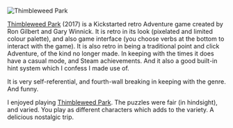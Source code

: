 ![Thimbleweed Park](thimbleweed_park.jpg)

[Thimbleweed Park](https://thimbleweedpark.com/) (2017) is a Kickstarted
retro Adventure game created by Ron Gilbert and Gary Winnick.
It is retro in its look (pixelated and limited colour palette), and also
game interface (you choose verbs at the bottom to interact with the game).
It is also retro in being a traditional point and click Adventure, of
the kind no longer made. In keeping with the times it does have
a casual mode, and Steam achievements. And it also a good built-in
hint system which I confess I made use of.

It is very self-referential, and fourth-wall breaking in keeping
with the genre. And funny.

I enjoyed playing [Thimbleweed Park](https://thimbleweedpark.com/). The puzzles were fair (in hindsight),
and varied. You play as different characters which adds to the variety.
A delicious nostalgic trip.

